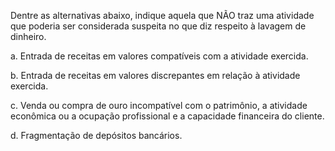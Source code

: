 Dentre as alternativas abaixo, indique aquela que NÃO traz uma atividade que poderia ser considerada suspeita no que diz respeito à lavagem de dinheiro.



a.
Entrada de receitas em valores compatíveis com a atividade exercida.


b.
Entrada de receitas em valores discrepantes em relação à atividade exercida.


c.
Venda ou compra de ouro incompatível com o patrimônio, a atividade econômica ou a ocupação profissional e a capacidade financeira do cliente.


d.
Fragmentação de depósitos bancários.
